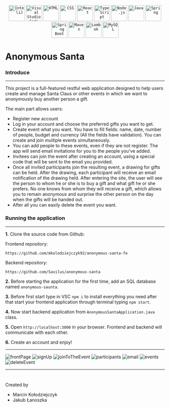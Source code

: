 <div align="center">
	<code><img width="50" src="https://user-images.githubusercontent.com/25181517/192108890-200809d1-439c-4e23-90d3-b090cf9a4eea.png" alt="InteliJ" title="InteliJ"/></code>
	<code><img width="50" src="https://user-images.githubusercontent.com/25181517/192108891-d86b6220-e232-423a-bf5f-90903e6887c3.png" alt="Visual Studio Code" title="Visual Studio Code"/></code>
	<code><img width="50" src="https://user-images.githubusercontent.com/25181517/192158954-f88b5814-d510-4564-b285-dff7d6400dad.png" alt="HTML" title="HTML"/></code>
	<code><img width="50" src="https://user-images.githubusercontent.com/25181517/183898674-75a4a1b1-f960-4ea9-abcb-637170a00a75.png" alt="CSS" title="CSS"/></code>
	<code><img width="50" src="https://user-images.githubusercontent.com/25181517/183897015-94a058a6-b86e-4e42-a37f-bf92061753e5.png" alt="React" title="React"/></code>
	<code><img width="50" src="https://user-images.githubusercontent.com/25181517/183890598-19a0ac2d-e88a-4005-a8df-1ee36782fde1.png" alt="TypeScript" title="TypeScript"/></code>
	<code><img width="50" src="https://user-images.githubusercontent.com/25181517/183568594-85e280a7-0d7e-4d1a-9028-c8c2209e073c.png" alt="Node.js" title="Node.js"/></code>
	<code><img width="50" src="https://user-images.githubusercontent.com/25181517/117201156-9a724800-adec-11eb-9a9d-3cd0f67da4bc.png" alt="Java" title="Java"/></code>
	<code><img width="50" src="https://user-images.githubusercontent.com/25181517/117201470-f6d56780-adec-11eb-8f7c-e70e376cfd07.png" alt="Spring" title="Spring"/></code>
	<code><img width="50" src="https://user-images.githubusercontent.com/25181517/183891303-41f257f8-6b3d-487c-aa56-c497b880d0fb.png" alt="Spring Boot" title="Spring Boot"/></code>
	<code><img width="50" src="https://user-images.githubusercontent.com/25181517/117207242-07d5a700-adf4-11eb-975e-be04e62b984b.png" alt="Maven" title="Maven"/></code>
	<code><img width="50" src="https://user-images.githubusercontent.com/25181517/190229463-87fa862f-ccf0-48da-8023-940d287df610.png" alt="Lombok" title="Lombok"/></code>
	<code><img width="50" src="https://user-images.githubusercontent.com/25181517/183896128-ec99105a-ec1a-4d85-b08b-1aa1620b2046.png" alt="MySQL" title="MySQL"/></code>
</div>

# Anonymous Santa

### Introduce
***
This project is a full-featured restful web application designed to help users create and manage Santa Claus or other events in which we want to anonymously buy another person a gift.

The main part allows users:
- Register new account
- Log in your account and choose the preferred gifts you want to get.
- Create event what you want. You have to fill fields: name, date, number of people, budget and currency (All the fields have validation). You can create and join multiple events simultaneously.
- You can add people to these events, even if they are not register. The app will send email invitations for you to the people you've added.
- Invitees can join the event after creating an account, using a special code that will be sent to the email you provided.
- Once all invited participants join the resulting event, a drawing for gifts can be held. After the drawing, each participant will receive an email notification of the drawing held. After entering the site, the user will see the person to whom he or she is to buy a gift and what gift he or she prefers. No one knows from whom they will receive a gift, which allows you to remain anonymous and surprise the other person on the day when the gifts will be handed out.
- After all you can easily delete the event you want.

### Running the application
***
**1.** Clone the source code from Github:

Frontend repository:
````
https://github.com/mkolodziejczyk92/anonymous-santa-fe
````
Backend repository:
````
https://github.com/Savilus/anonymous-santa
````

**2.** Before starting the application for the first time, add an SQL database named 
`````anonymous-saunta`````.

**3.** Before first start type in VSC `````npm i````` to install everything you need after that start your frontend application through terminal typing `````npm start`````. 

**4.** Now start backend application from `````AnonymousSantaApplication.java````` class.

**5.**  Open ````http://localhost:3000```` in your browser. Frontend and backend will communicate with each other.

**6.** Create an account and enjoy!

***
![frontPage](https://github.com/Savilus/anonymous-santa/blob/master/anonymousSanta%20ss/santa%20frtont%20page.png?raw=true)
![signUp](https://github.com/Savilus/anonymous-santa/blob/master/anonymousSanta%20ss/santa%20sign%20up.png?raw=true)
![joinToTheEvent](https://github.com/Savilus/anonymous-santa/blob/master/anonymousSanta%20ss/santa%20join%20to%20the%20event.png?raw=true)
![participants](https://github.com/Savilus/anonymous-santa/blob/master/anonymousSanta%20ss/santa%20participants%20and%20events.png?raw=true)
![email](https://github.com/Savilus/anonymous-santa/blob/master/anonymousSanta%20ss/santa%20email%20title.png?raw=true)
![events](https://github.com/Savilus/anonymous-santa/blob/master/anonymousSanta%20ss/santa%20buy%20gift%20for.png?raw=true)
![deleteEvent](https://github.com/Savilus/anonymous-santa/blob/master/anonymousSanta%20ss/santa%20delete%20event.png?raw=true)
***
#

Created by 
* Marcin Kołodziejczyk
* Jakub Łanoszka

